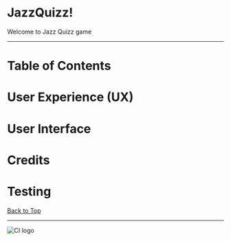 # JazzQuizz!

Welcome to Jazz Quizz game












___

# Table of Contents



# User Experience (UX)



# User Interface



# Credits



# Testing








[Back to Top](# )

---

![CI logo](https://codeinstitute.s3.amazonaws.com/fullstack/ci_logo_small.png)
